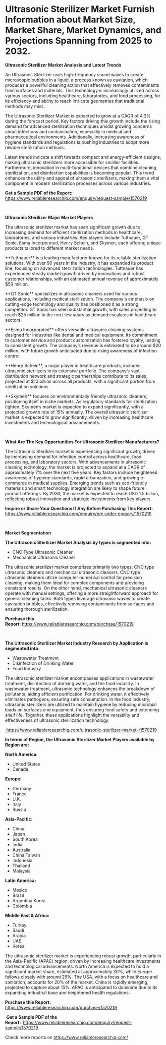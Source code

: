 <p><h1>Ultrasonic Sterilizer Market Furnish Information about Market Size, Market Share, Market Dynamics, and Projections Spanning from 2025 to 2032.</h1></p><p><strong>Ultrasonic Sterilizer Market Analysis and Latest Trends</strong></p>
<p><p>An Ultrasonic Sterilizer uses high-frequency sound waves to create microscopic bubbles in a liquid, a process known as cavitation, which produces a powerful cleaning action that effectively removes contaminants from surfaces and materials. This technology is increasingly utilized across various sectors, including healthcare, laboratories, and food processing, for its efficiency and ability to reach intricate geometries that traditional methods may miss.</p><p>The Ultrasonic Sterilizer Market is expected to grow at a CAGR of 4.3% during the forecast period. Key factors driving this growth include the rising demand for advanced sterilization techniques amidst growing concerns about infections and contamination, especially in medical and pharmaceutical environments. Additionally, increasing awareness of hygiene standards and regulations is pushing industries to adopt more reliable sterilization methods. </p><p>Latest trends indicate a shift towards compact and energy-efficient designs, making ultrasonic sterilizers more accessible for smaller facilities. Furthermore, innovation in multi-functional devices that combine cleaning, sterilization, and disinfection capabilities is becoming popular. This trend enhances the utility and appeal of ultrasonic sterilizers, making them a vital component in modern sterilization processes across various industries.</p></p>
<p><strong>Get a Sample PDF of the Report:&nbsp;</strong> <a href="https://www.reliableresearchiq.com/enquiry/request-sample/1570219?utm_campaign=2284&utm_medium=2&utm_source=Github&utm_content=ia&utm_term=09042025&utm_id=ultrasonic-sterilizer">https://www.reliableresearchiq.com/enquiry/request-sample/1570219</a></p>
<p>&nbsp;</p>
<p><strong>Ultrasonic Sterilizer Major Market Players</strong></p>
<p><p>The ultrasonic sterilizer market has seen significant growth due to increasing demand for efficient sterilization methods in healthcare, laboratories, and various industries. Key players include Tuttnauer, GT Sonic, Esma Incorporated, Henry Schein, and Skymen, each offering unique products tailored to different market needs.</p><p>**Tuttnauer** is a leading manufacturer known for its reliable sterilization solutions. With over 90 years in the industry, it has expanded its product line, focusing on advanced sterilization technologies. Tuttnauer has experienced steady market growth driven by innovations and robust customer relationships, with an estimated annual revenue of approximately $50 million.</p><p>**GT Sonic** specializes in ultrasonic cleaners used for various applications, including medical sterilization. The company's emphasis on cutting-edge technology and quality has positioned it as a strong competitor. GT Sonic has seen substantial growth, with sales projecting to reach $25 million in the next few years as demand escalates in healthcare sectors.</p><p>**Esma Incorporated** offers versatile ultrasonic cleaning systems designed for industries like dental and medical equipment. Its commitment to customer service and product customization has fostered loyalty, leading to consistent growth. The company’s revenue is estimated to be around $20 million, with future growth anticipated due to rising awareness of infection control.</p><p>**Henry Schein**, a major player in healthcare products, includes ultrasonic sterilizers in its extensive portfolio. The company’s vast distribution network and strategic partnerships contribute to its sales, projected at $10 billion across all products, with a significant portion from sterilization solutions.</p><p>**Skymen** focuses on environmentally friendly ultrasonic cleaners, positioning itself in niche markets. As regulatory standards for sterilization tighten, Skymen’s market is expected to expand significantly, with a projected growth rate of 15% annually. The overall ultrasonic sterilizer market is expected to grow significantly, driven by increasing healthcare investments and technological advancements.</p></p>
<p>&nbsp;</p>
<p><strong>What Are The Key Opportunities For Ultrasonic Sterilizer Manufacturers?</strong></p>
<p><p>The Ultrasonic Sterilizer market is experiencing significant growth, driven by increasing demand for infection control across healthcare, food processing, and laboratory sectors. With advancements in ultrasonic cleaning technology, the market is projected to expand at a CAGR of approximately 7% over the next five years. Key factors include heightened awareness of hygiene standards, rapid urbanization, and growing e-commerce in medical supplies. Emerging trends such as eco-friendly materials and smart technology integration are likely to shape future product offerings. By 2030, the market is expected to reach USD 1.5 billion, reflecting robust innovation and strategic investments from key players.</p></p>
<p><strong>Inquire or Share Your Questions If Any Before Purchasing This Report:</strong> <a href="https://www.reliableresearchiq.com/enquiry/pre-order-enquiry/1570219?utm_campaign=2284&utm_medium=2&utm_source=Github&utm_content=ia&utm_term=09042025&utm_id=ultrasonic-sterilizer">https://www.reliableresearchiq.com/enquiry/pre-order-enquiry/1570219</a></p>
<p>&nbsp;</p>
<p><strong>Market Segmentation</strong></p>
<p><strong>The Ultrasonic Sterilizer Market Analysis by types is segmented into:</strong></p>
<p><ul><li>CNC Type Ultrasonic Cleaner</li><li>Mechanical Ultrasonic Cleaner</li></ul></p>
<p><p>The ultrasonic sterilizer market comprises primarily two types: CNC type ultrasonic cleaners and mechanical ultrasonic cleaners. CNC type ultrasonic cleaners utilize computer numerical control for precision cleaning, making them ideal for complex components and providing consistent results. On the other hand, mechanical ultrasonic cleaners operate with manual settings, offering a more straightforward approach for general cleaning tasks. Both types leverage ultrasonic waves to create cavitation bubbles, effectively removing contaminants from surfaces and ensuring thorough sterilization.</p></p>
<p><strong>Purchase this Report:&nbsp;</strong><a href="https://www.reliableresearchiq.com/purchase/1570219?utm_campaign=2284&utm_medium=2&utm_source=Github&utm_content=ia&utm_term=09042025&utm_id=ultrasonic-sterilizer">https://www.reliableresearchiq.com/purchase/1570219</a></p>
<p>&nbsp;</p>
<p><strong>The Ultrasonic Sterilizer Market Industry Research by Application is segmented into:</strong></p>
<p><ul><li>Wastewater Treatment</li><li>Disinfection of Drinking Water</li><li>Food Industry</li></ul></p>
<p><p>The ultrasonic sterilizer market encompasses applications in wastewater treatment, disinfection of drinking water, and the food industry. In wastewater treatment, ultrasonic technology enhances the breakdown of pollutants, aiding efficient purification. For drinking water, it effectively eliminates pathogens, ensuring safe consumption. In the food industry, ultrasonic sterilizers are utilized to maintain hygiene by reducing microbial loads on surfaces and equipment, thus ensuring food safety and extending shelf life. Together, these applications highlight the versatility and effectiveness of ultrasonic sterilization technology.</p></p>
<p><a href="https://www.reliableresearchiq.com/ultrasonic-sterilizer-market-r1570219?utm_campaign=2284&utm_medium=2&utm_source=Github&utm_content=ia&utm_term=09042025&utm_id=ultrasonic-sterilizer">&nbsp;https://www.reliableresearchiq.com/ultrasonic-sterilizer-market-r1570219</a></p>
<p><strong>In terms of Region, the Ultrasonic Sterilizer Market Players available by Region are:</strong></p>
<p>
    <p> <strong> North America: </strong>
        <ul>
            <li>United States</li>
            <li>Canada</li>
        </ul>
        </p> 
    <p> <strong> Europe: </strong>
        <ul>
            <li>Germany</li>
            <li>France</li>
            <li>U.K.</li>
            <li>Italy</li>
            <li>Russia</li>
        </ul>
        </p> 
    <p> <strong> Asia-Pacific: </strong>
        <ul>
            <li>China</li>
            <li>Japan</li>
            <li>South Korea</li>
            <li>India</li>
            <li>Australia</li>
            <li>China Taiwan</li>
            <li>Indonesia</li>
            <li>Thailand</li>
            <li>Malaysia</li>
        </ul>
        </p> 
    <p> <strong> Latin America: </strong>
        <ul>
            <li>Mexico</li>
            <li>Brazil</li>
            <li>Argentina Korea</li>
            <li>Colombia</li>
        </ul>
        </p> 
    <p> <strong> Middle East & Africa: </strong>
        <ul>
            <li>Turkey</li>
            <li>Saudi</li>
            <li>Arabia</li>
            <li>UAE</li>
            <li>Korea</li>
        </ul>
    </p>
    </p>
<p><p>The ultrasonic sterilizer market is experiencing robust growth, particularly in the Asia-Pacific (APAC) region, driven by increasing healthcare investments and technological advancements. North America is expected to hold a significant market share, estimated at approximately 30%, while Europe follows closely with around 25%. The USA, with a focus on healthcare and sanitation, accounts for 20% of the market. China is rapidly emerging, projected to capture about 15%. APAC is anticipated to dominate due to its expanding industrial base and heightened health regulations.</p></p>
<p><strong>Purchase this Report: </strong><a href="https://www.reliableresearchiq.com/purchase/1570219?utm_campaign=2284&utm_medium=2&utm_source=Github&utm_content=ia&utm_term=09042025&utm_id=ultrasonic-sterilizer">https://www.reliableresearchiq.com/purchase/1570219</a></p>
<p>&nbsp;<strong>Get a Sample PDF of the Report:&nbsp;&nbsp;</strong><a href="https://www.reliableresearchiq.com/enquiry/request-sample/1570219?utm_campaign=2284&utm_medium=2&utm_source=Github&utm_content=ia&utm_term=09042025&utm_id=ultrasonic-sterilizer">https://www.reliableresearchiq.com/enquiry/request-sample/1570219</a></p>
<p><strong></strong></p>
<p>Check more reports on <a href="https://www.reliableresearchiq.com/?utm_campaign=2284&utm_medium=2&utm_source=Github&utm_content=ia&utm_term=09042025&utm_id=ultrasonic-sterilizer">https://www.reliableresearchiq.com/</a></p>